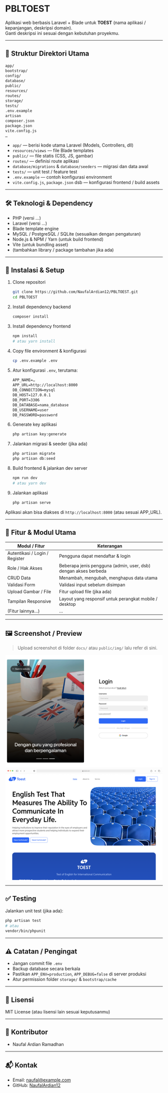 
# PBLTOEST

Aplikasi web berbasis Laravel + Blade untuk **TOEST** (nama aplikasi / kepanjangan, deskripsi domain).  
Ganti deskripsi ini sesuai dengan kebutuhan proyekmu.

---

## 📂 Struktur Direktori Utama

```
app/  
bootstrap/  
config/  
database/  
public/  
resources/  
routes/  
storage/  
tests/  
.env.example  
artisan  
composer.json  
package.json  
vite.config.js  
…  
```

- `app/` — berisi kode utama Laravel (Models, Controllers, dll)  
- `resources/views` — file Blade templates  
- `public/` — file statis (CSS, JS, gambar)  
- `routes/` — definisi route aplikasi  
- `database/migrations` & `database/seeders` — migrasi dan data awal  
- `tests/` — unit test / feature test  
- `.env.example` — contoh konfigurasi environment  
- `vite.config.js`, `package.json` dsb — konfigurasi frontend / build assets

---

## 🛠️ Teknologi & Dependency

- PHP (versi …)  
- Laravel (versi …)  
- Blade template engine  
- MySQL / PostgreSQL / SQLite (sesuaikan dengan pengaturan)  
- Node.js & NPM / Yarn (untuk build frontend)  
- Vite (untuk bundling asset)  
- (tambahkan library / package tambahan jika ada)

---

## 🚀 Instalasi & Setup

1. Clone repositori  
   ```bash
   git clone https://github.com/NaufalArdian12/PBLTOEST.git
   cd PBLTOEST
   ```

2. Install dependency backend  
   ```bash
   composer install
   ```

3. Install dependency frontend  
   ```bash
   npm install
   # atau yarn install
   ```

4. Copy file environment & konfigurasi  
   ```bash
   cp .env.example .env
   ```

5. Atur konfigurasi `.env`, terutama:
   ```
   APP_NAME=…
   APP_URL=http://localhost:8000
   DB_CONNECTION=mysql
   DB_HOST=127.0.0.1
   DB_PORT=3306
   DB_DATABASE=nama_database
   DB_USERNAME=user
   DB_PASSWORD=password
   ```

6. Generate key aplikasi  
   ```bash
   php artisan key:generate
   ```

7. Jalankan migrasi & seeder (jika ada)  
   ```bash
   php artisan migrate
   php artisan db:seed
   ```

8. Build frontend & jalankan dev server  
   ```bash
   npm run dev
   # atau yarn dev
   ```

9. Jalankan aplikasi  
   ```bash
   php artisan serve
   ```

Aplikasi akan bisa diakses di `http://localhost:8000` (atau sesuai APP_URL).

---

## 🎯 Fitur & Modul Utama

| Modul / Fitur | Keterangan |
|----------------|------------|
| Autentikasi / Login / Register | Pengguna dapat mendaftar & login |
| Role / Hak Akses | Beberapa jenis pengguna (admin, user, dsb) dengan akses berbeda |
| CRUD Data | Menambah, mengubah, menghapus data utama |
| Validasi Form | Validasi input sebelum disimpan |
| Upload Gambar / File | Fitur upload file (jika ada) |
| Tampilan Responsive | Layout yang responsif untuk perangkat mobile / desktop |
| (Fitur lainnya…) | … |

---

## 🖼️ Screenshot / Preview

> Upload screenshot di folder `docs/` atau `public/img/` lalu refer di sini.

![Tampilan Dashboard](docs/Loginform.png)  
![Tampilan Form Input](docs/Landingpage.png)  

---

## ✅ Testing

Jalankan unit test (jika ada):  

```bash
php artisan test
# atau
vendor/bin/phpunit
```

---

## ⚠️ Catatan / Pengingat

- Jangan commit file `.env`  
- Backup database secara berkala  
- Pastikan `APP_ENV=production`, `APP_DEBUG=false` di server produksi  
- Atur permission folder `storage/` & `bootstrap/cache`

---

## 📄 Lisensi

MIT License (atau lisensi lain sesuai keputusanmu)

---

## 👥 Kontributor

- Naufal Ardian Ramadhan

---

## 📬 Kontak

- Email: naufal@example.com  
- GitHub: [NaufalArdian12](https://github.com/NaufalArdian12)
